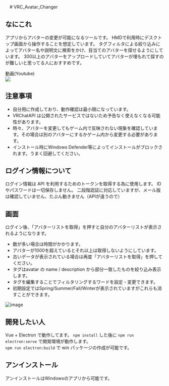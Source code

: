 　# VRC_Avatar_Changer

## なにこれ

アプリからアバターの変更が可能になるツールです。
HMDで利用時にデスクトップ画面から操作することを想定しています。
タグフィルタによる絞り込みによってアバター名や説明文に検索をかけ、目当てのアバターを探せるようにしています。
300以上のアバターをアップロードしていてアバターが埋もれて探すのが難しいと思ってる人におすすめです。

動画(Youtube)  
[![](https://img.youtube.com/vi/LPBFArKa-dY/0.jpg)](https://www.youtube.com/watch?v=LPBFArKa-dY)

## 注意事項

- 自分用に作成しており、動作確認は最小限になっています。  
- VRChatAPI は公開されたサービスではないため予告なく使えなくなる可能性があります。
- 時々、アバターを変更してもゲーム内で反映されない現象を確認しています。その場合は別のアバターにするかゲーム内から変更する必要があります。
- インストール時にWindows Defender等によってインストールがブロックされます。うまく回避してください。
 
## ログイン情報について

ログイン情報は API を利用するためのトークンを取得する為に使用します。
ID やパスワードは一切保存しません。
二段階認証に対応していますが、メール版は確認していません、たぶん動きません（APIが違うので）

## 画面

ログイン後、「アバターリストを取得」を押すと自分のアバターリストが表示されるようになります。

- 数が多い場合は時間がかかります。
- アバターが1000を超えているとそれ以上は取得しないようにしています。
- 古いデータが表示されている場合は再度「アバターリストを取得」を押してください。
- タグはavatar の name / description から部分一致したものを絞り込み表示します。
- タグを編集することでフィルタリングするワードを設定・変更できます。
- 初期設定ではSpring/Summer/Fall/Winterが表示されていますがこれらも消すことができます。


![image](https://github.com/user-attachments/assets/b14a1150-674e-413a-9799-35be043dcc3e)


## 開発したい人

Vue + Electron で動作してます。 
`npm install` した後に `npm run electron:serve`
で開発環境が動作します。  
`npm run electron:build` で win パッケージの作成が可能です。

## アンインストール

アンインストールはWindowsのアプリから可能です。

